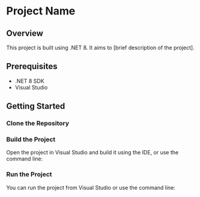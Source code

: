 # Project Name

## Overview
This project is built using .NET 8. It aims to [brief description of the project].

## Prerequisites
- .NET 8 SDK
- Visual Studio

## Getting Started

### Clone the Repository


### Build the Project
Open the project in Visual Studio and build it using the IDE, or use the command line:



### Run the Project
You can run the project from Visual Studio or use the command line:
